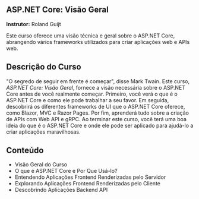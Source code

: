 <h2>ASP.NET Core: Visão Geral</h2>
<p><strong>Instrutor:</strong> Roland Guijt</p>
<p>Este curso oferece uma visão técnica e geral sobre o ASP.NET Core, abrangendo vários frameworks utilizados para criar aplicações web e APIs web.</p>

<h2>Descrição do Curso</h2>
<p>"O segredo de seguir em frente é começar", disse Mark Twain. Este curso, <em>ASP.NET Core: Visão Geral</em>, fornece a visão necessária sobre o ASP.NET Core antes de você realmente começar. Primeiro, você verá o que é o ASP.NET Core e como ele pode trabalhar a seu favor. Em seguida, descobrirá os diferentes frameworks de UI que o ASP.NET Core oferece, como Blazor, MVC e Razor Pages. Por fim, aprenderá tudo sobre a criação de APIs com Web API e gRPC. Ao terminar este curso, você terá uma boa ideia do que é o ASP.NET Core e onde ele pode ser aplicado para ajudá-lo a criar aplicações maravilhosas.</p>

<h2>Conteúdo</h2>
<ul>
    <li>Visão Geral do Curso</li>
    <li>O que é ASP.NET Core e Por Que Usá-lo?</li>
    <li>Entendendo Aplicações Frontend Renderizadas pelo Servidor</li>
    <li>Explorando Aplicações Frontend Renderizadas pelo Cliente</li>
    <li>Descobrindo Aplicações Backend API</li>
</ul>
